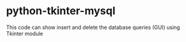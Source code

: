 # python-tkinter-mysql
This code can show insert and delete the database queries (GUI) using Tkinter module 
